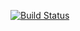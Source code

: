 [![Build Status](https://travis-ci.com/SpencerSheen/TempProj.svg?branch=master)](https://travis-ci.com/SpencerSheen/TempProj)